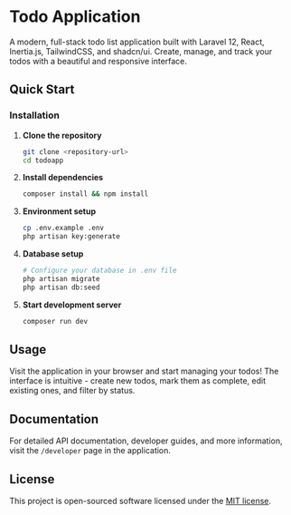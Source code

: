 # Todo Application

A modern, full-stack todo list application built with Laravel 12, React, Inertia.js, TailwindCSS, and shadcn/ui. Create, manage, and track your todos with a beautiful and responsive interface.

## Quick Start

### Installation

1. **Clone the repository**
   ```bash
   git clone <repository-url>
   cd todoapp
   ```

2. **Install dependencies**
   ```bash
   composer install && npm install
   ```

3. **Environment setup**
   ```bash
   cp .env.example .env
   php artisan key:generate
   ```

4. **Database setup**
   ```bash
   # Configure your database in .env file
   php artisan migrate
   php artisan db:seed
   ```

5. **Start development server**
   ```bash
   composer run dev
   ```

## Usage

Visit the application in your browser and start managing your todos! The interface is intuitive - create new todos, mark them as complete, edit existing ones, and filter by status.

## Documentation

For detailed API documentation, developer guides, and more information, visit the `/developer` page in the application.

## License

This project is open-sourced software licensed under the [MIT license](https://opensource.org/licenses/MIT).
